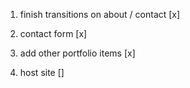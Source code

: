 1. finish transitions on about / contact [x]

2. contact form [x]

3. add other portfolio items [x]

4. host site []




